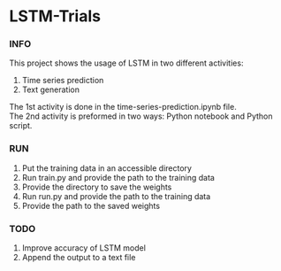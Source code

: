 # LSTM-Trials

### INFO
This project shows the usage of LSTM in two different activities:
1. Time series prediction
2. Text generation 
<a/>
The 1st activity is done in the time-series-prediction.ipynb file.<br/>
The 2nd activity is preformed in two ways: Python notebook and Python script.


### RUN
1. Put the training data in an accessible directory
2. Run train.py and provide the path to the training data
3. Provide the directory to save the weights
4. Run run.py and provide the path to the training data
5. Provide the path to the saved weights

### TODO
1. Improve accuracy of LSTM model
2. Append the output to a text file
